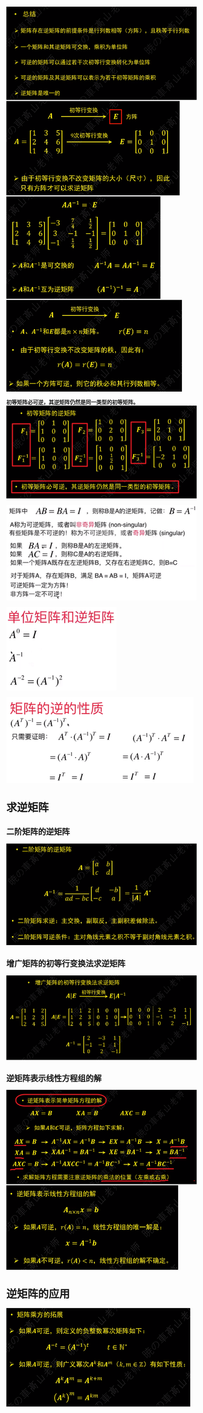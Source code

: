 ![](../photo/Pasted%20image%2020240617111615.png)
![](../photo/Pasted%20image%2020240617111723.png)
![](../photo/Pasted%20image%2020240617111742.png)
![](../photo/Pasted%20image%2020240617111658.png)

**初等矩阵必可逆，其逆矩阵仍然是同一类型的初等矩阵。**  
![](../photo/Pasted%20image%2020240617114938.png)


![](../photo/Pasted%20image%2020240208211421.png)

![](../photo/Pasted%20image%2020240208211516.png)

![](../photo/Pasted%20image%2020240208211652.png)
# 求逆矩阵
## 二阶矩阵的逆矩阵
![](../photo/Pasted%20image%2020240617112939.png)

## 增广矩阵的初等行变换法求逆矩阵
![](../photo/Pasted%20image%2020240617115457.png)
## 逆矩阵表示线性方程组的解
![](../photo/Pasted%20image%2020240617112805.png)
![](../photo/Pasted%20image%2020240617112535.png)
# 逆矩阵的应用

![](../photo/Pasted%20image%2020240617112912.png)
